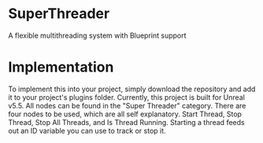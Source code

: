 # SuperThreader
 A flexible multithreading system with Blueprint support
# Implementation
To implement this into your project, simply download the repository and add it to your project's plugins folder. Currently, this project is built for Unreal v5.5. All nodes can be found in the "Super Threader" category.
There are four nodes to be used, which are all self explanatory. Start Thread, Stop Thread, Stop All Threads, and Is Thread Running. Starting a thread feeds out an ID variable you can use to track or stop it.
